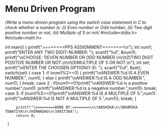 # Menu Driven Program
/*Write a menu-driven program using the switch case statement in 
C to check whether a number is: (i) Even number or Odd number,
 (ii) Two digit positive number or not, (iii) Multiple of 5 or not*/
 #include<stdio.h>
 #include<math.h>
 
 int main() {
 	printf("========PPS ASSIGNMENT========\n");
 	int num1;
 	printf("ENTER ANY TWO DIGIT-NUMBER: ");
 	scanf("%d", &num1);
 	printf("\nCHOOSE: 1)EVEN NUMBER OR ODD NUMBER.\n\n\t2)TWO DIGIT POSITIVE NUMBER OR NOT.\n\n\t3)MULTIPLE OF 5 OR NOT.\n");
    int set;
    printf("\nENTER THE CHOOSEN OPTION(1-3): ");
 	scanf("%d", &set);
 	switch(set) {
 		case 1:  if (num1%2==0) {
 			printf("\nANSWER:%d IS A EVEN NUMBER.", num1);
 		}	else {
		 printf("\nANSWER:%d IS A ODD NUMBER.", num1);
		}	break;
		case 2 : if(num1>=0?printf("\nANSWER:%d is a positive number",num1): printf("\nANSWER:%d is a negative number.",num1));
		break;
		case 3: if (num1%5==0?printf("\nANSWER:%d IS A MULTIPLE OF 5.",num1): printf("\nANSWER:%d IS NOT A MULTIPLE OF 5.",num1));
		break;
		 } 

		 printf("\n========DONE BY:========\n\tANSHIKA\n\tBHUMIKA TEWATIYA\n\tHIMANSHU\n\tKRITIKA");
		 return 0;
		
	 }
